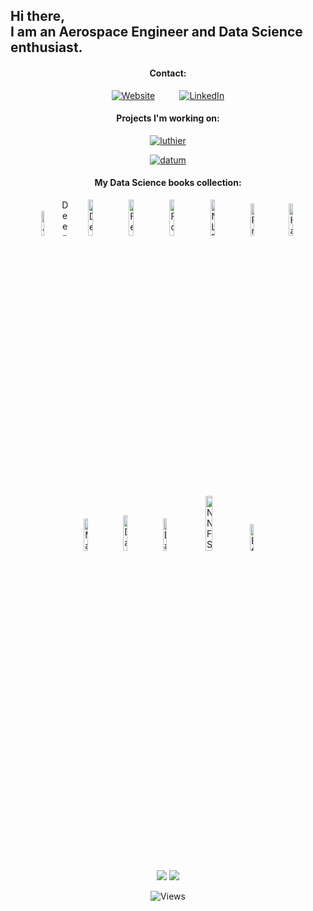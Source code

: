 
<h2>Hi there,<br>I am an Aerospace Engineer and Data Science enthusiast.</h2>
<div style="text-align:center;">
  <p>
  <h4>Contact:</h4>
  <a href="https://franciscojperez.com/"><img alt="Website" src="https://img.shields.io/website?down_color=redd&down_message=in%20construction&label=franciscojperez.com&up_color=blue&up_message=online&url=http%3A%2F%2Ffranciscojperez.com%2F"></a> &nbsp&nbsp&nbsp&nbsp&nbsp&nbsp&nbsp&nbsp
  <a href="https://www.linkedin.com/in/franciscojperez-engineer/"><img alt="LinkedIn" src="https://img.shields.io/badge/LinkedIn-in-blue" ></a>
   
  </p>
  <h4>Projects I'm working on:</h4>
  
  <a href="https://github.com/Xavier4t/luthierproject.com"><img alt="luthier" src="https://img.shields.io/badge/The%20Luthier%20Project-info-blue"></a>
  
  <a href="https://datumaerospace.ai"><img alt="datum" src="https://img.shields.io/website?down_color=red&down_message=coming%20soon&label=Datum%20&up_color=green&up_message=online&url=https%3A%2F%2Fdatumaerospace.ai%2F"></a>
  
  
  
  
 <h4>My Data Science books collection: </h4>
 <p>
   <img alt="Approaching Almost Any ML Problem" src="https://images-na.ssl-images-amazon.com/images/I/41he7lvNPGL._SX331_BO1,204,203,200_.jpg" width="10.1%" height="10.1%">
   <img alt="Deep Learning with Python" src="https://images.manning.com/book/a/2a49d38-96e5-4bf7-8555-57f689c52ebf/Chollet-2ed-HI.png" width="12.15" height="12.15%">	
   <img alt="Deep Learning for Vision Systems" src="https://images.manning.com/360/480/resize/book/4/bc144d6-7bd7-4e4f-80db-482b69819225/Elgendy-DLVS-HI.png" width="12.15%" height="12.15%">
   <img alt="Feature Engineering" src="https://images.manning.com/book/8/f6399a9-b27c-4177-9d88-1e1721710cdb/Ozdemir-HI.png" width="12.15%" height="12.15%">
   <img alt="Forecasting" src="https://images.manning.com/book/8/f6399a9-b27c-4177-9d88-1e1721710cdb/Ozdemir-HI.png" width="12.15%" height="12.15%">
   <img alt="NLP" src="https://images.manning.com/book/7/a38ba56-3792-434e-8ce7-bffb2b4e7792/Raaijmakers-DeepL-HI.png" width="12.15%" height="12.15%">
   <img alt="Practical Machine Learning for Computer Vision" src="https://images-na.ssl-images-amazon.com/images/I/41nqS-BXneL._SX379_BO1,204,203,200_.jpg" width="11.5%" height="11.5%">
   <img alt="Hands-on Machine Learning" src="https://i.gr-assets.com/images/S/compressed.photo.goodreads.com/books/1571123692l/40363665.jpg" width="11.5%" height="11.5%">
   <img alt="Machine Design Patterns" src="https://i.gr-assets.com/images/S/compressed.photo.goodreads.com/books/1599583594l/55275019.jpg" width="11.5%" height="11.5%">
   <img alt="Data Visualization" src="https://i.gr-assets.com/images/S/compressed.photo.goodreads.com/books/1545849576l/39964443._SX318_.jpg" width="12%" height="12%">
   <img alt="Data Science for Business" src="https://images-na.ssl-images-amazon.com/images/I/51fftrpF8jL._SX379_BO1,204,203,200_.jpg" width="11.5%" height="11.5%">
   <img alt="NNFS" src="https://i.ytimg.com/an/G7RDn8Xtf_Y/6b3e48d3-8fe4-406f-aa59-42b24ad99816_mq.jpg?v=5e18a529" width="15%" height="15%">
   <img alt="Effective Pandas" src="https://d31ezp3r8jwmks.cloudfront.net/f1tsrrhltugwl407dhto4gvw6o6g" width="10.5%" height="10.5%">
  

  </p>
  <P>  
  <img src="https://github-readme-stats.vercel.app/api?username=Xavier4t" > 
    
  <img src="https://github-readme-stats.vercel.app/api/top-langs/?username=Xavier4t" >
  </p> 
  
  ![Views](https://komarev.com/ghpvc/?username=your-github-Xavier4t&color=lightgrey&style=flat-square)
 </div>





